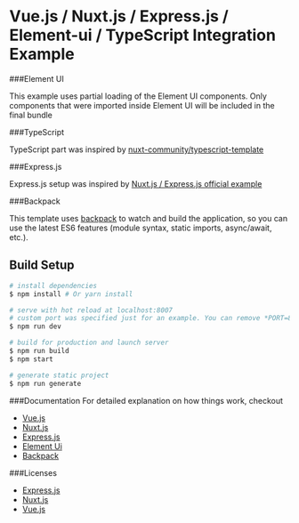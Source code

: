 # Vue.js / Nuxt.js / Express.js / Element-ui / TypeScript Integration Example

###Element UI

This example uses partial loading of the Element UI components. Only components that were imported inside Element UI will be included in the final bundle

###TypeScript 

TypeScript part was inspired by [nuxt-community/typescript-template](https://github.com/nuxt-community/typescript-template)

###Express.js

Express.js setup was inspired by [Nuxt.js / Express.js official example](https://github.com/nuxt-community/express-template)

###Backpack

This template uses [backpack](https://github.com/jaredpalmer/backpack) to watch and build the application, so you can use the latest ES6 features (module syntax, static imports, async/await, etc.).

## Build Setup

``` bash
# install dependencies
$ npm install # Or yarn install

# serve with hot reload at localhost:8007
# custom port was specified just for an example. You can remove *PORT=8007* from a dev task to run on a default port.
$ npm run dev

# build for production and launch server
$ npm run build
$ npm start

# generate static project
$ npm run generate
```

###Documentation
For detailed explanation on how things work, checkout
- [Vue.js](https://vuejs.org/v2/guide/) 
- [Nuxt.js](https://github.com/nuxt/nuxt.js)
- [Express.js](http://expressjs.com/en/starter/installing.html)
- [Element Ui](http://element.eleme.io/#/en-US/component/quickstart)
- [Backpack](https://github.com/jaredpalmer/backpack)

###Licenses
- [Express.js](https://github.com/expressjs/express/blob/master/LICENSE)
- [Nuxt.js](https://github.com/nuxt/nuxt.js/blob/master/LICENSE.md)
- [Vue.js](https://github.com/vuejs/vue/blob/master/LICENSE)
